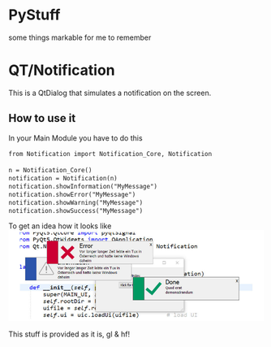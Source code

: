 # PyStuff
some things markable for me to remember

# QT/Notification
This is a QtDialog that simulates a notification on the screen.

## How to use it
In your Main Module you have to do this
```python3
from Notification import Notification_Core, Notification

n = Notification_Core()
notification = Notification(n)
notification.showInformation("MyMessage")
notification.showError("MyMessage")
notification.showWarning("MyMessage")
notification.showSuccess("MyMessage")
```
To get an idea how it looks like
![Screenshot](./img/notifyshot.jpg)


This stuff is provided as it is, gl & hf!
